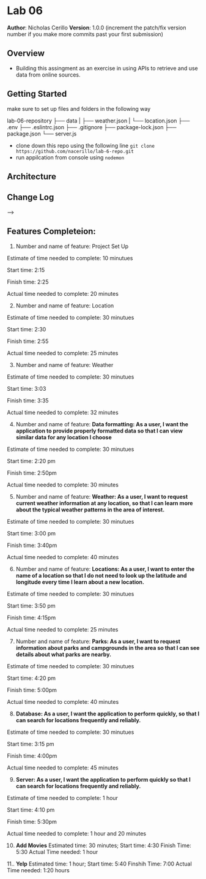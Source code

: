 # Lab 06

**Author**: Nicholas Cerillo
**Version**: 1.0.0 (increment the patch/fix version number if you make more commits past your first submission)

## Overview

- Building this assingment as an exercise in using APIs to retrieve and use data from online sources.

## Getting Started

make sure to set up files and folders in the following way

lab-06-repository
├── data
| ├── weather.json
| └── location.json
├── .env
├── .eslintrc.json
├── .gitignore
├── package-lock.json
├── package.json
└── server.js

- clone down this repo using the following line `git clone https://github.com/nacerillo/lab-6-repo.git`
- run appilcation from console using `nodemon`

## Architecture

<!-- Provide a detailed description of the application design. What technologies (languages, libraries, etc) you're using, and any other relevant design information. -->

## Change Log

<!-- Use this area to document the iterative changes made to your application as each feature is successfully implemented. Use time stamps. Here's an examples:

01-01-2001 4:59pm - Application now has a fully-functional express server, with a GET route for the location resource.

## Credits and Collaborations
<!-- Give credit (and a link) to other people or resources that helped you build this application. -->

-->

## Features Completeion:

1.  Number and name of feature: Project Set Up

Estimate of time needed to complete: 10 minutues

Start time: 2:15

Finish time: 2:25

Actual time needed to complete: 20 minutes

2.  Number and name of feature: Location

Estimate of time needed to complete: 30 minutues

Start time: 2:30

Finish time: 2:55

Actual time needed to complete: 25 minutes

3.  Number and name of feature: Weather

Estimate of time needed to complete: 30 minutues

Start time: 3:03

Finish time: 3:35

Actual time needed to complete: 32 minutes

4.  Number and name of feature: **Data formatting: As a user, I want the application to provide properly formatted data so that I can view similar data for any location I choose**

Estimate of time needed to complete: 30 minutues

Start time: 2:20 pm

Finish time: 2:50pm

Actual time needed to complete: 30 minutes

5.  Number and name of feature: **Weather: As a user, I want to request current weather information at any location, so that I can learn more about the typical weather patterns in the area of interest.**

Estimate of time needed to complete: 30 minutues

Start time: 3:00 pm

Finish time: 3:40pm

Actual time needed to complete: 40 minutes

6.  Number and name of feature: **Locations: As a user, I want to enter the name of a location so that I do not need to look up the latitude and longitude every time I learn about a new location.**

Estimate of time needed to complete: 30 minutues

Start time: 3:50 pm

Finish time: 4:15pm

Actual time needed to complete: 25 minutes

7.  Number and name of feature: **Parks: As a user, I want to request information about parks and campgrounds in the area so that I can see details about what parks are nearby.**

Estimate of time needed to complete: 30 minutues

Start time: 4:20 pm

Finish time: 5:00pm

Actual time needed to complete: 40 minutes

8. **Database: As a user, I want the application to perform quickly, so that I can search for locations frequently and reliably.**

Estimate of time needed to complete: 30 minutues

Start time: 3:15 pm

Finish time: 4:00pm

Actual time needed to complete: 45 minutes

9. **Server: As a user, I want the application to perform quickly so that I can search for locations frequently and reliably.**

Estimate of time needed to complete: 1 hour

Start time: 4:10 pm

Finish time: 5:30pm

Actual time needed to complete: 1 hour and 20 minutes

10. **Add Movies**
    Estimated time: 30 minutes;
    Start time: 4:30
    Finish Time: 5:30
    Actual Time needed: 1 hour

11.. **Yelp**
Estimated time: 1 hour;
Start time: 5:40
Finshih Time: 7:00
Actual Time needed: 1:20 hours
